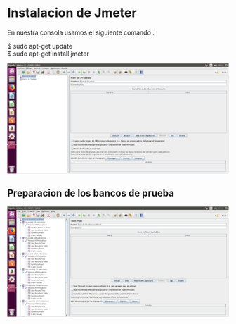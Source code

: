 # Instalacion de Jmeter

En nuestra consola usamos el siguiente comando :

$ sudo apt-get update<br>
$ sudo apt-get install jmeter

![GitHub Logo](https://github.com/jdcr1425/munin_new/blob/master/imgs/Captura%20de%20pantalla%20de%202017-12-01%2006-33-54.png?raw=true)


## Preparacion de los bancos de prueba

![GitHub Logo](https://github.com/jdcr1425/munin_new/blob/master/imgs/pruebas.png?raw=true)

